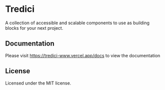 # Tredici
A collection of accessible and scalable components to use as building blocks for your next project.

## Documentation
Please visit https://tredici-www.vercel.app/docs to view the documentation

## License
Licensed under the MIT license.
